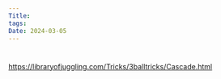 ```yaml
---
Title: 
tags: 
Date: 2024-03-05
---
```


# 
https://libraryofjuggling.com/Tricks/3balltricks/Cascade.html